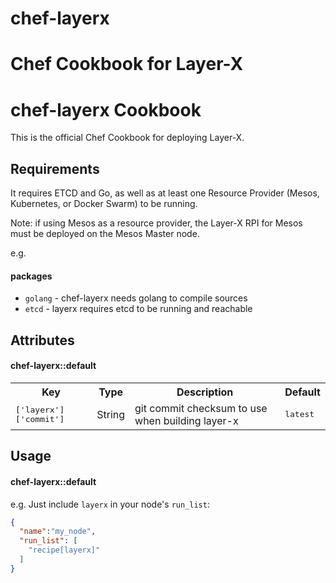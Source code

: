 # chef-layerx
Chef Cookbook for Layer-X
=======
chef-layerx Cookbook
====================
This is the official Chef Cookbook for deploying Layer-X.

Requirements
------------
It requires ETCD and Go, as well as at least one Resource Provider (Mesos, Kubernetes, or Docker Swarm) to be running.

Note: if using Mesos as a resource provider, the Layer-X RPI for Mesos must be deployed on the Mesos Master node.

e.g.
#### packages
- `golang` - chef-layerx needs golang to compile sources
- `etcd` - layerx requires etcd to be running and reachable

Attributes
----------
#### chef-layerx::default
<table>
  <tr>
    <th>Key</th>
    <th>Type</th>
    <th>Description</th>
    <th>Default</th>
  </tr>
  <tr>
    <td><tt>['layerx']['commit']</tt></td>
    <td>String</td>
    <td>git commit checksum to use when building layer-x</td>
    <td><tt>latest</tt></td>
  </tr>
</table>

Usage
-----
#### chef-layerx::default

e.g.
Just include `layerx` in your node's `run_list`:

```json
{
  "name":"my_node",
  "run_list": [
    "recipe[layerx]"
  ]
}
```
